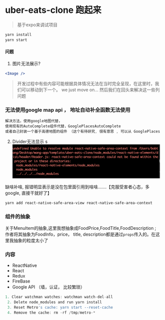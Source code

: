 
# uber-eats-clone 跑起来
> 基于expo来调试项目
```sh
yarn install 
yarn start
```

#### 问题
1. 图片无法展示?
```jsx
<Image />
```
> 开发过程中有些内容可能根据具体情况无法在当时完全呈现，在这里时，我们可以移动到下一个。
> we just move on... 然后我们在回头来解决这一些列问题
### 无法使用google map api ， 地址自动补全函数无法使用
```js
解决方法，使用google地图代替，
使用现有的AutoComplete组件代替，GooglePlacesAutoComplete
或者自己封装一个基于高德地图的组件 （这个有待研究, 很有意思 , 可以从 GooglePlacesAutoComplete源码入手）
```
2. Divider无法显示
s
![image-20220220110413849](./assets/notesimg/image-20220220110413849.png)

缺啥补啥, 报错明显表示是没在包里面引用到啥啥.......【克服受害者心态，多google, 直接干就好了】

```sh
yarn add react-native-safe-area-view react-native-safe-area-context
```

### 组件的抽象
关于MenuItem的抽象,这里我想抽象成FoodPrice,FoodTitle,FoodDescription ; 作者将其抽象为FoodInfo，price， title, description都是通过`props`传入的。在这里我抽象的粒度太小了

### 内容

- ReactNative
- React 
- Redux
- FireBase
- Google API （墙，认证， 比较繁琐）



```js
1. Clear watchman watches: watchman watch-del-all
 2. Delete node_modules and run yarn install
 3. Reset Metro's cache: yarn start --reset-cache
 4. Remove the cache: rm -rf /tmp/metro-*
```